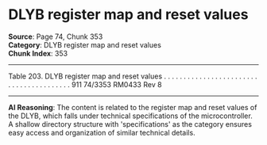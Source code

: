 # DLYB register map and reset values

**Source**: Page 74, Chunk 353  
**Category**: DLYB register map and reset values  
**Chunk Index**: 353

---

Table 203. DLYB register map and reset values . . . . . . . . . . . . . . . . . . . . . . . . . . . . . . . . . . . . . . . . 911
74/3353 RM0433 Rev 8

---

**AI Reasoning**: The content is related to the register map and reset values of the DLYB, which falls under technical specifications of the microcontroller. A shallow directory structure with 'specifications' as the category ensures easy access and organization of similar technical details.
